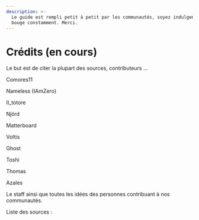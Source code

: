 ```yaml
---
description: >-
  Le guide est rempli petit à petit par les communautés, soyez indulgent il
  bouge constamment. Merci.
---
```


# Crédits \(en cours\)

Le but est de citer la plupart des sources, contributeurs ...

Comores11

Nameless \(IAmZero\)

II\_totore

Njörd

Matterboard

Voltis

Ghost

Toshi

Thomas

Azales

Le staff ainsi que toutes les idées des personnes contribuant à nos communautés.

Liste des sources :

